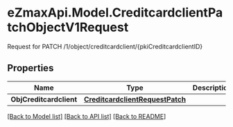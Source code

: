 # eZmaxApi.Model.CreditcardclientPatchObjectV1Request
Request for PATCH /1/object/creditcardclient/{pkiCreditcardclientID}

## Properties

Name | Type | Description | Notes
------------ | ------------- | ------------- | -------------
**ObjCreditcardclient** | [**CreditcardclientRequestPatch**](CreditcardclientRequestPatch.md) |  | 

[[Back to Model list]](../README.md#documentation-for-models) [[Back to API list]](../README.md#documentation-for-api-endpoints) [[Back to README]](../README.md)

